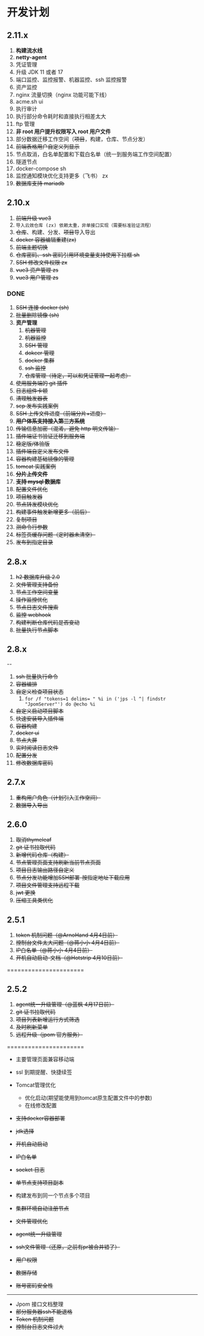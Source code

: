 # 开发计划

## 2.11.x

1. **构建流水线**
2. **netty-agent**
3. 凭证管理
4. 升级 JDK 11 或者 17
5. 端口监控、监控报警、机器监控、ssh 监控报警
6. 资产监控
7. nginx 流量切换（nginx 功能可能下线）
8. acme.sh ui
9. 执行审计
10. 执行部分命令耗时和直接执行相差太大
11. ftp 管理
12. **非 root 用户提升权限写入 root 用户文件**
13. 部分数据迁移工作空间（~~项目~~，构建，仓库、节点分发）
14. ~~前端表格用户自定义列显示~~
15. 节点取消，白名单配置和下载白名单（统一到服务端工作空间配置）
16. 隧道节点
17. docker-compose       sh
18. 监控通知模块优化支持更多（飞书）    zx
19. ~~数据库支持 mariadb~~

## 2.10.x

1. ~~前端升级 vue3~~
2. `导入云效仓库 (zx) 依赖太重，非单接口实现（需要标准验证流程）`
3. ~~仓库~~、构建、分发、~~项目~~导入导出
4. ~~docker 容器编辑重建(zx)~~
5. ~~前端主题切换~~
6. ~~仓库密码、ssh 密码引用环境变量支持使用下拉框   sh~~
7. ~~SSH 修改文件权限    zx~~
8. ~~vue3 资产管理       zs~~
9. ~~vue3 用户管理       zs~~

### DONE

1. ~~SSH 连接 docker (sh)~~
2. ~~批量删除镜像 (sh)~~
3. **资产管理**
    1. ~~机器管理~~
    2. ~~机器监控~~
    3. ~~SSH 管理~~
    4. ~~dokcer 管理~~
    5. ~~docker 集群~~
    6. ~~ssh 监控~~
    7. ~~仓库管理（待定，可以和凭证管理一起考虑）~~
4. ~~使用服务端的 git 插件~~
5. ~~日志组件卡顿~~
6. ~~清理触发器表~~
7. ~~scp 发布实践案例~~
8. ~~SSH 上传文件进度（前端分片+进度）~~
9. ~~**用户体系支持接入第三方系统**~~
10. ~~传输信息加密（混淆，避免 http 明文传输）~~
11. ~~插件端证书验证迁移到服务端~~
12. ~~稳定版/体验版~~
13. ~~插件端自定义发布文件~~
14. ~~容器构建基础镜像的管理~~
15. ~~tomcat 实践案例~~
16. ~~**分片上传文件**~~
17. ~~**支持 mysql 数据库**~~
18. ~~配置文件优化~~
19. ~~项目触发器~~
20. ~~节点转发模块优化~~
21. ~~构建事件触发新增更多（前后）~~
22. ~~复制项目~~
23. ~~测命令行参数~~
24. ~~标签页缓存问题（定时器未清空）~~
25. ~~发布到指定目录~~

## 2.8.x

1. ~~h2 数据库升级 2.0~~
2. ~~文件管理支持备份~~
3. ~~节点工作空间变量~~
4. ~~操作监控优化~~
5. ~~节点日志文件搜索~~
6. ~~监控 webhook~~
7. ~~构建判断仓库代码是否变动~~
8. ~~批量执行节点脚本~~

## 2.8.x
--

1. ~~ssh 批量执行命令~~
2. ~~容器编排~~
3. ~~自定义检查项目状态~~
	1. `for /f "tokens=1 delims= " %i in ('jps -l ^| findstr "JpomServer"') do @echo %i`
4. ~~自定义启动项目脚本~~
5. ~~快速安装导入插件端~~
6. ~~容器构建~~
7. ~~docker ui~~
8. ~~节点大屏~~
9. ~~实时阅读日志文件~~
10. ~~配置分发~~
11. ~~修改数据库密码~~

## 2.7.x

1. ~~重构用户角色（计划引入工作空间）~~
2. ~~数据导入导出~~

## 2.6.0

1. ~~取消thymeleaf~~
2. ~~git 证书拉取代码~~
3. ~~新增代码仓库（构建）~~
4. ~~节点管理页面支持刷新当前节点页面~~
5. ~~项目日志输出路径自定义~~
6. ~~节点分发功能增加SSH部署-按指定地址下载应用~~
7. ~~项目文件管理支持远程下载~~
8. ~~jwt 更换~~
9. ~~压缩工具类优化~~

## 2.5.1

1. ~~token 机制问题（@ArnoHand 4月4日前）~~
2. ~~控制台文件太大问题（@蒋小小 4月4日前）~~
3. ~~IP白名单（@蒋小小 4月4日前）~~
4. ~~开机自动启动-文档（@Hotstrip 4月10日前）~~

======================

## 2.5.2

1. ~~agent统一升级管理（@蓝枫 4月17日前）~~
2. ~~git 证书拉取代码~~
3. ~~项目列表新增运行方式筛选~~
4. ~~及时刷新菜单~~
5. ~~远程升级（jpom 官方服务）~~

======================

* 主要管理页面兼容移动端
* ssl 到期提醒、快捷续签
* Tomcat管理优化
	* 优化启动(期望能使用到tomcat原生配置文件中的参数)
	* 在线修改配置
* ~~支持docker容器部署~~
* ~~jdk选择~~
* ~~开机自动启动~~
* ~~IP白名单~~
* ~~socket 日志~~
* ~~单节点支持项目副本~~
* 构建发布到同一个节点多个项目
* ~~集群环境自动注册节点~~
* ~~文件管理优化~~
* ~~agent统一升级管理~~
* ~~ssh文件管理（还原，之前有pr被合并错了）~~


* ~~用户权限~~
* ~~数据存储~~
* ~~账号密码安全性~~

--------------------

* Jpom 接口文档整理
* ~~部分服务器ssh不能退格~~
* ~~Token 机制问题~~
* ~~控制台日志文件过大~~
   
